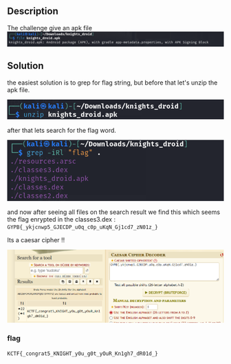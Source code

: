 ## Description

The challenge give an apk file
![alt text](image.png)

## Solution

the easiest solution is to grep for flag string, but before that let's unzip the apk file.

![alt text](image-1.png)

after that lets search for the flag word.

![alt text](image-2.png)

and now after seeing all files on the search result we find this which seems the flag enrypted in the classes3.dex : `GYPB{_ykjcnwp5_GJECDP_u0q_c0p_uKqN_Gj1cd7_zN01z_}`

Its a caesar cipher !!

![alt text](image-3.png)

### flag

`KCTF{_congrat5_KNIGHT_y0u_g0t_yOuR_Kn1gh7_dR01d_}`
